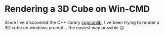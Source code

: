 # Rendering a 3D Cube on Win-CMD
Since I've discovered the C++ library [cppconlib](https://github.com/mariusbancila/cppconlib), I've been trying to render a 3D cube on windows prompt... the easiest way possible 😊
